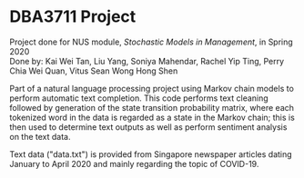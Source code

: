 # DBA3711 Project
Project done for NUS module, <i>Stochastic Models in Management</i>, in Spring 2020
<br> Done by: Kai Wei Tan, Liu Yang, Soniya Mahendar, Rachel Yip Ting, Perry Chia Wei Quan, Vitus Sean Wong Hong Shen

Part of a natural language processing project using Markov chain models to perform automatic text completion. This code performs text cleaning followed by generation of the state transition probability matrix, where each tokenized word in the data is regarded as a state in the Markov chain; this is then used to determine text outputs as well as perform sentiment analysis on the text data.

Text data ("data.txt") is provided from Singapore newspaper articles dating January to April 2020 and mainly regarding the topic of COVID-19.
